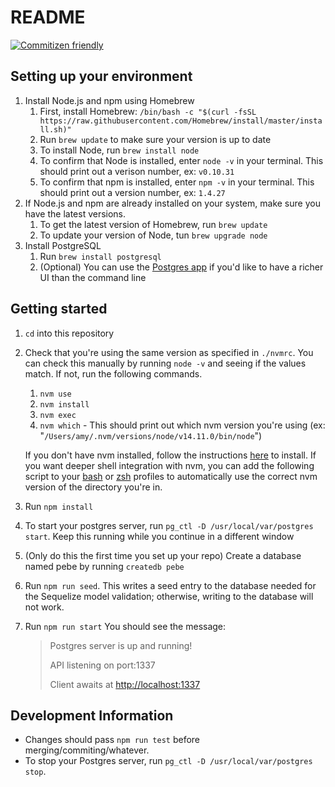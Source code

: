 # README
[![Commitizen friendly](https://img.shields.io/badge/commitizen-friendly-brightgreen.svg)](http://commitizen.github.io/cz-cli/)
## Setting up your environment

1. Install Node.js and npm using Homebrew
   1. First, install Homebrew:
    `/bin/bash -c "$(curl -fsSL https://raw.githubusercontent.com/Homebrew/install/master/install.sh)"`
   1. Run `brew update` to make sure your version is up to date
   1. To install Node, run `brew install node`
   1. To confirm that Node is installed, enter `node -v` in your terminal. This should print out a verison number, ex: `v0.10.31`
   1. To confirm that npm is installed, enter `npm -v` in your terminal. This should print out a version number, ex: `1.4.27`
1. If Node.js and npm are already installed on your system, make sure you have the latest versions.
   1. To get the latest version of Homebrew, run `brew update`
   1. To update your version of Node, tun `brew upgrade node`
1. Install PostgreSQL
   1. Run `brew install postgresql`
   1. (Optional) You can use the [Postgres app](https://postgresapp.com/) if you'd like to have a richer UI than the command line

## Getting started

1. `cd` into this repository
1. Check that you're using the same version as specified in `./nvmrc`. You can check this manually by running `node -v` and seeing if the values match. If not, run the following commands.
   1. `nvm use`
   1. `nvm install`
   1. `nvm exec`
   1. `nvm which` - This should print out which nvm version you're using (ex: "`/Users/amy/.nvm/versions/node/v14.11.0/bin/node`")

   If you don't have nvm installed, follow the instructions [here](https://github.com/nvm-sh/nvm#installing-and-updating) to install.
   If you want deeper shell integration with nvm, you can add the following script to your [bash](https://github.com/nvm-sh/nvm#bash) or [zsh](https://github.com/nvm-sh/nvm#zsh) profiles to automatically use the correct nvm version of the directory you're in.
1. Run `npm install`
1. To start your postgres server, run `pg_ctl -D /usr/local/var/postgres start`. Keep this running while you continue in a different window
1. (Only do this the first time you set up your repo) Create a database named pebe by running `createdb pebe`
1. Run `npm run seed`. This writes a seed entry to the database needed for the Sequelize model validation; otherwise, writing to the database will not work.
1. Run `npm run start` You should see the message:

   > Postgres server is up and running!
   >
   > API listening on port:1337
   >
   > Client awaits at <http://localhost:1337>

## Development Information

* Changes should pass `npm run test` before merging/commiting/whatever.
* To stop your Postgres server, run `pg_ctl -D /usr/local/var/postgres stop`.
